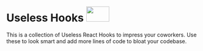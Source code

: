 # Useless Hooks <img style="height:40px;width:60px;" src="https://user-images.githubusercontent.com/10962432/208281453-316866e2-f512-4572-aec4-d9b165579f43.png">

This is a collection of Useless React Hooks to impress your coworkers. Use these to look smart and add more lines of code to bloat your codebase.


